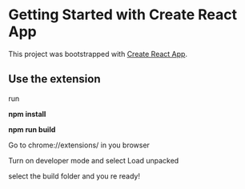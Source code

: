 # Getting Started with Create React App

This project was bootstrapped with [Create React App](https://github.com/facebook/create-react-app).



## Use the extension

run

**npm install**

**npm run build**

Go to chrome://extensions/ in you browser 

Turn on developer mode and select Load unpacked

select the build folder and you re ready!

